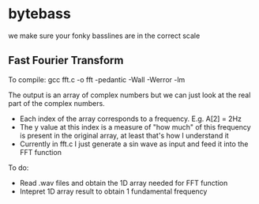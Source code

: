 # bytebass

we make sure your fonky basslines are in the correct scale

## Fast Fourier Transform

To compile: gcc fft.c -o fft -pedantic -Wall -Werror -lm

The output is an array of complex numbers but we can just look at the real part of the complex numbers.

-   Each index of the array corresponds to a frequency. E.g. A[2] = 2Hz
-   The y value at this index is a measure of "how much" of this frequency is present in the original array, at least that's how I understand it
-   Currently in fft.c I just generate a sin wave as input and feed it into the FFT function

To do:

-   Read .wav files and obtain the 1D array needed for FFT function
-   Intepret 1D array result to obtain 1 fundamental frequency

